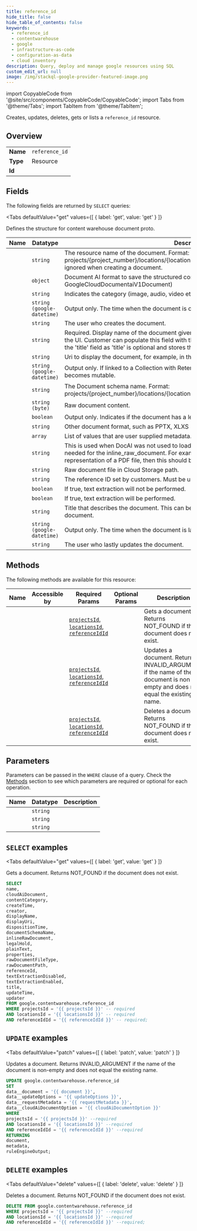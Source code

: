 ```yaml
--- 
title: reference_id
hide_title: false
hide_table_of_contents: false
keywords:
  - reference_id
  - contentwarehouse
  - google
  - infrastructure-as-code
  - configuration-as-data
  - cloud inventory
description: Query, deploy and manage google resources using SQL
custom_edit_url: null
image: /img/stackql-google-provider-featured-image.png
---
```


import CopyableCode from '@site/src/components/CopyableCode/CopyableCode';
import Tabs from '@theme/Tabs';
import TabItem from '@theme/TabItem';

Creates, updates, deletes, gets or lists a <code>reference_id</code> resource.

## Overview
<table><tbody>
<tr><td><b>Name</b></td><td><code>reference_id</code></td></tr>
<tr><td><b>Type</b></td><td>Resource</td></tr>
<tr><td><b>Id</b></td><td><CopyableCode code="google.contentwarehouse.reference_id" /></td></tr>
</tbody></table>

## Fields

The following fields are returned by `SELECT` queries:

<Tabs
    defaultValue="get"
    values={[
        { label: 'get', value: 'get' }
    ]}
>
<TabItem value="get">

Defines the structure for content warehouse document proto.

<table>
<thead>
    <tr>
    <th>Name</th>
    <th>Datatype</th>
    <th>Description</th>
    </tr>
</thead>
<tbody>
<tr>
    <td><CopyableCode code="name" /></td>
    <td><code>string</code></td>
    <td>The resource name of the document. Format: projects/&#123;project_number&#125;/locations/&#123;location&#125;/documents/&#123;document_id&#125;. The name is ignored when creating a document.</td>
</tr>
<tr>
    <td><CopyableCode code="cloudAiDocument" /></td>
    <td><code>object</code></td>
    <td>Document AI format to save the structured content, including OCR. (id: GoogleCloudDocumentaiV1Document)</td>
</tr>
<tr>
    <td><CopyableCode code="contentCategory" /></td>
    <td><code>string</code></td>
    <td>Indicates the category (image, audio, video etc.) of the original content.</td>
</tr>
<tr>
    <td><CopyableCode code="createTime" /></td>
    <td><code>string (google-datetime)</code></td>
    <td>Output only. The time when the document is created.</td>
</tr>
<tr>
    <td><CopyableCode code="creator" /></td>
    <td><code>string</code></td>
    <td>The user who creates the document.</td>
</tr>
<tr>
    <td><CopyableCode code="displayName" /></td>
    <td><code>string</code></td>
    <td>Required. Display name of the document given by the user. This name will be displayed in the UI. Customer can populate this field with the name of the document. This differs from the 'title' field as 'title' is optional and stores the top heading in the document.</td>
</tr>
<tr>
    <td><CopyableCode code="displayUri" /></td>
    <td><code>string</code></td>
    <td>Uri to display the document, for example, in the UI.</td>
</tr>
<tr>
    <td><CopyableCode code="dispositionTime" /></td>
    <td><code>string (google-datetime)</code></td>
    <td>Output only. If linked to a Collection with RetentionPolicy, the date when the document becomes mutable.</td>
</tr>
<tr>
    <td><CopyableCode code="documentSchemaName" /></td>
    <td><code>string</code></td>
    <td>The Document schema name. Format: projects/&#123;project_number&#125;/locations/&#123;location&#125;/documentSchemas/&#123;document_schema_id&#125;.</td>
</tr>
<tr>
    <td><CopyableCode code="inlineRawDocument" /></td>
    <td><code>string (byte)</code></td>
    <td>Raw document content.</td>
</tr>
<tr>
    <td><CopyableCode code="legalHold" /></td>
    <td><code>boolean</code></td>
    <td>Output only. Indicates if the document has a legal hold on it.</td>
</tr>
<tr>
    <td><CopyableCode code="plainText" /></td>
    <td><code>string</code></td>
    <td>Other document format, such as PPTX, XLXS</td>
</tr>
<tr>
    <td><CopyableCode code="properties" /></td>
    <td><code>array</code></td>
    <td>List of values that are user supplied metadata.</td>
</tr>
<tr>
    <td><CopyableCode code="rawDocumentFileType" /></td>
    <td><code>string</code></td>
    <td>This is used when DocAI was not used to load the document and parsing/ extracting is needed for the inline_raw_document. For example, if inline_raw_document is the byte representation of a PDF file, then this should be set to: RAW_DOCUMENT_FILE_TYPE_PDF.</td>
</tr>
<tr>
    <td><CopyableCode code="rawDocumentPath" /></td>
    <td><code>string</code></td>
    <td>Raw document file in Cloud Storage path.</td>
</tr>
<tr>
    <td><CopyableCode code="referenceId" /></td>
    <td><code>string</code></td>
    <td>The reference ID set by customers. Must be unique per project and location.</td>
</tr>
<tr>
    <td><CopyableCode code="textExtractionDisabled" /></td>
    <td><code>boolean</code></td>
    <td>If true, text extraction will not be performed.</td>
</tr>
<tr>
    <td><CopyableCode code="textExtractionEnabled" /></td>
    <td><code>boolean</code></td>
    <td>If true, text extraction will be performed.</td>
</tr>
<tr>
    <td><CopyableCode code="title" /></td>
    <td><code>string</code></td>
    <td>Title that describes the document. This can be the top heading or text that describes the document.</td>
</tr>
<tr>
    <td><CopyableCode code="updateTime" /></td>
    <td><code>string (google-datetime)</code></td>
    <td>Output only. The time when the document is last updated.</td>
</tr>
<tr>
    <td><CopyableCode code="updater" /></td>
    <td><code>string</code></td>
    <td>The user who lastly updates the document.</td>
</tr>
</tbody>
</table>
</TabItem>
</Tabs>

## Methods

The following methods are available for this resource:

<table>
<thead>
    <tr>
    <th>Name</th>
    <th>Accessible by</th>
    <th>Required Params</th>
    <th>Optional Params</th>
    <th>Description</th>
    </tr>
</thead>
<tbody>
<tr>
    <td><a href="#get"><CopyableCode code="get" /></a></td>
    <td><CopyableCode code="select" /></td>
    <td><a href="#parameter-projectsId"><code>projectsId</code></a>, <a href="#parameter-locationsId"><code>locationsId</code></a>, <a href="#parameter-referenceIdId"><code>referenceIdId</code></a></td>
    <td></td>
    <td>Gets a document. Returns NOT_FOUND if the document does not exist.</td>
</tr>
<tr>
    <td><a href="#patch"><CopyableCode code="patch" /></a></td>
    <td><CopyableCode code="update" /></td>
    <td><a href="#parameter-projectsId"><code>projectsId</code></a>, <a href="#parameter-locationsId"><code>locationsId</code></a>, <a href="#parameter-referenceIdId"><code>referenceIdId</code></a></td>
    <td></td>
    <td>Updates a document. Returns INVALID_ARGUMENT if the name of the document is non-empty and does not equal the existing name.</td>
</tr>
<tr>
    <td><a href="#delete"><CopyableCode code="delete" /></a></td>
    <td><CopyableCode code="delete" /></td>
    <td><a href="#parameter-projectsId"><code>projectsId</code></a>, <a href="#parameter-locationsId"><code>locationsId</code></a>, <a href="#parameter-referenceIdId"><code>referenceIdId</code></a></td>
    <td></td>
    <td>Deletes a document. Returns NOT_FOUND if the document does not exist.</td>
</tr>
</tbody>
</table>

## Parameters

Parameters can be passed in the `WHERE` clause of a query. Check the [Methods](#methods) section to see which parameters are required or optional for each operation.

<table>
<thead>
    <tr>
    <th>Name</th>
    <th>Datatype</th>
    <th>Description</th>
    </tr>
</thead>
<tbody>
<tr id="parameter-locationsId">
    <td><CopyableCode code="locationsId" /></td>
    <td><code>string</code></td>
    <td></td>
</tr>
<tr id="parameter-projectsId">
    <td><CopyableCode code="projectsId" /></td>
    <td><code>string</code></td>
    <td></td>
</tr>
<tr id="parameter-referenceIdId">
    <td><CopyableCode code="referenceIdId" /></td>
    <td><code>string</code></td>
    <td></td>
</tr>
</tbody>
</table>

## `SELECT` examples

<Tabs
    defaultValue="get"
    values={[
        { label: 'get', value: 'get' }
    ]}
>
<TabItem value="get">

Gets a document. Returns NOT_FOUND if the document does not exist.

```sql
SELECT
name,
cloudAiDocument,
contentCategory,
createTime,
creator,
displayName,
displayUri,
dispositionTime,
documentSchemaName,
inlineRawDocument,
legalHold,
plainText,
properties,
rawDocumentFileType,
rawDocumentPath,
referenceId,
textExtractionDisabled,
textExtractionEnabled,
title,
updateTime,
updater
FROM google.contentwarehouse.reference_id
WHERE projectsId = '{{ projectsId }}' -- required
AND locationsId = '{{ locationsId }}' -- required
AND referenceIdId = '{{ referenceIdId }}' -- required;
```
</TabItem>
</Tabs>


## `UPDATE` examples

<Tabs
    defaultValue="patch"
    values={[
        { label: 'patch', value: 'patch' }
    ]}
>
<TabItem value="patch">

Updates a document. Returns INVALID_ARGUMENT if the name of the document is non-empty and does not equal the existing name.

```sql
UPDATE google.contentwarehouse.reference_id
SET 
data__document = '{{ document }}',
data__updateOptions = '{{ updateOptions }}',
data__requestMetadata = '{{ requestMetadata }}',
data__cloudAiDocumentOption = '{{ cloudAiDocumentOption }}'
WHERE 
projectsId = '{{ projectsId }}' --required
AND locationsId = '{{ locationsId }}' --required
AND referenceIdId = '{{ referenceIdId }}' --required
RETURNING
document,
metadata,
ruleEngineOutput;
```
</TabItem>
</Tabs>


## `DELETE` examples

<Tabs
    defaultValue="delete"
    values={[
        { label: 'delete', value: 'delete' }
    ]}
>
<TabItem value="delete">

Deletes a document. Returns NOT_FOUND if the document does not exist.

```sql
DELETE FROM google.contentwarehouse.reference_id
WHERE projectsId = '{{ projectsId }}' --required
AND locationsId = '{{ locationsId }}' --required
AND referenceIdId = '{{ referenceIdId }}' --required;
```
</TabItem>
</Tabs>
